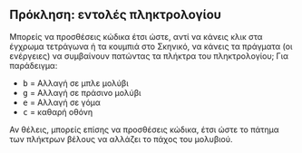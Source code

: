 ## Πρόκληση: εντολές πληκτρολογίου

Μπορείς να προσθέσεις κώδικα έτσι ώστε, αντί να κάνεις κλικ στα έγχρωμα τετράγωνα ή τα κουμπιά στο Σκηνικό, να κάνεις τα πράγματα (οι ενέργειες) να συμβαίνουν πατώντας τα πλήκτρα του πληκτρολογίου; Για παράδειγμα:

+ <kbd>b</kbd> = Αλλαγή σε μπλε μολύβι
+ <kbd>g</kbd> = Αλλαγή σε πράσινο μολύβι
+ <kbd>e</kbd> = Αλλαγή σε γόμα
+ <kbd>c</kbd> = καθαρή οθόνη

Αν θέλεις, μπορείς επίσης να προσθέσεις κώδικα, έτσι ώστε το πάτημα των πλήκτρων βέλους να αλλάζει το πάχος του μολυβιού.